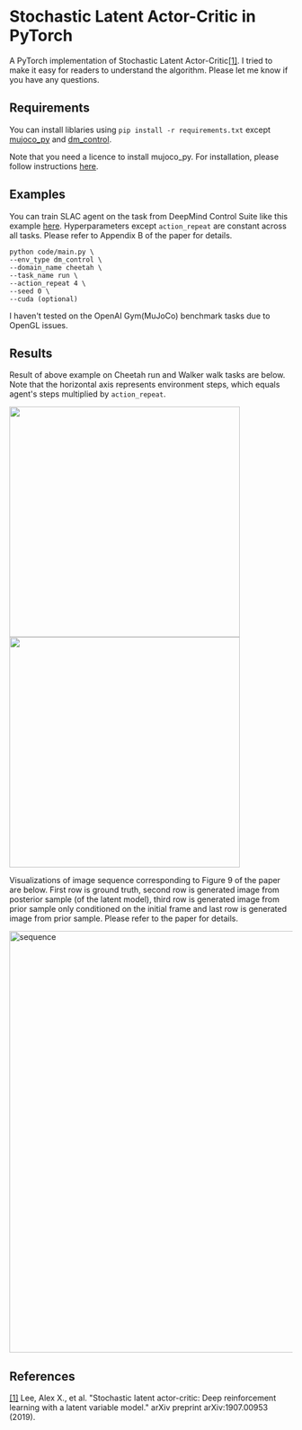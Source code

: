 # Stochastic Latent Actor-Critic in PyTorch
A PyTorch implementation of Stochastic Latent Actor-Critic[[1]](#references). I tried to make it easy for readers to understand the algorithm. Please let me know if you have any questions.

## Requirements
You can install liblaries using `pip install -r requirements.txt` except [mujoco_py](https://github.com/openai/mujoco-py) and [dm_control](https://github.com/deepmind/dm_control).

Note that you need a licence to install mujoco_py. For installation, please follow instructions [here](https://github.com/deepmind/dm_control).

## Examples
You can train SLAC agent on the task from DeepMind Control Suite like this example [here](https://github.com/ku2482/slac.pytorch/blob/master/code/main.py). Hyperparameters except `action_repeat` are constant across all tasks. Please refer to Appendix B of the paper for details.

```
python code/main.py \
--env_type dm_control \
--domain_name cheetah \
--task_name run \
--action_repeat 4 \
--seed 0 \
--cuda (optional)
```

I haven't tested on the OpenAI Gym(MuJoCo) benchmark tasks due to OpenGL issues.

## Results
Result of above example on Cheetah run and Walker walk tasks are below. Note that the horizontal axis represents environment steps, which equals agent's steps multiplied by `action_repeat`.

<img src="https://user-images.githubusercontent.com/37267851/69509282-c3e23f80-0f7b-11ea-8862-299872a5b89b.png" width=410><img src="https://user-images.githubusercontent.com/37267851/69509339-f724ce80-0f7b-11ea-8df8-eb5d8aaa57fa.png" width=410>

Visualizations of image sequence corresponding to Figure 9 of the paper are below. First row is ground truth, second row is generated image from posterior sample (of the latent model), third row is generated image from prior sample only conditioned on the initial frame and last row is generated image from prior sample. Please refer to the paper for details.

<img src="https://user-images.githubusercontent.com/37267851/69476615-6802a400-0e1f-11ea-919d-b7958413efab.png" title="sequence" width=750>

## References
[[1]](https://arxiv.org/abs/1907.00953) Lee, Alex X., et al. "Stochastic latent actor-critic: Deep reinforcement learning with a latent variable model." arXiv preprint arXiv:1907.00953 (2019).
